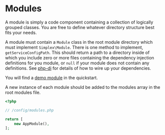 Modules
=======

A module is simply a code component containing a collection of logically grouped classes. You are free to define 
whatever directory structure best fits your needs. 

A module must contain a `Module` class in the root module directory which must implement `Simplex\Module`. There is one
method to implement, `getServiceConfigPath`. This should return a path to a directory inside of which you include zero 
or more files containing the dependency injection definitions for you module, or `null` if your module does not contain 
any definitions. See [php-di](http://php-di.org/doc/php-definitions.html) for details of how to wire up your 
dependencies.

You will find a [demo module](https://github.com/freddiefrantzen/simplex-quickstart/tree/master/src/Module/Demo) in the 
quickstart.

A new instance of each module should be added to the modules array in the root modules file.

```php
<?php

// /config/modules.php

return [
    new AppModule(),
];
```
